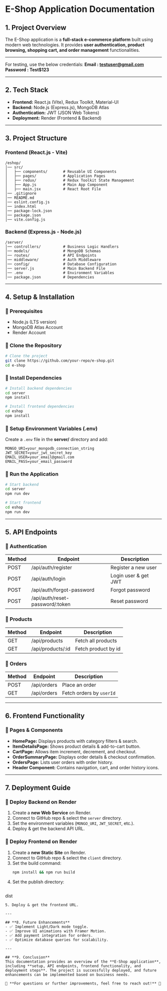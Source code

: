 # **E-Shop Application Documentation**

## **1. Project Overview**
The E-Shop application is a **full-stack e-commerce platform** built using modern web technologies. It provides **user authentication, product browsing, shopping cart, and order management** functionalities.

---

For testing, use the below credentials:
      **Email    : testuser@gmail.com
      Password : Test$123**
      
---

## **2. Tech Stack**
- **Frontend:** React.js (Vite), Redux Toolkit, Material-UI
- **Backend:** Node.js (Express.js), MongoDB Atlas
- **Authentication:** JWT (JSON Web Tokens)
- **Deployment:** Render (Frontend & Backend)

---

## **3. Project Structure**

### **Frontend (React.js - Vite)**
```
/eshop/
│── src/
│   ├── components/       # Reusable UI Components
│   ├── pages/            # Application Pages
│   ├── redux/            # Redux Toolkit State Management
│   ├── App.js            # Main App Component
│   ├── main.jsx          # React Root File
│── .gitignore
│── README.md
│── eslint.config.js
│── index.html
│── package-lock.json
│── package.json
│── vite.config.js
```

### **Backend (Express.js - Node.js)**
```
/server/
│── controllers/          # Business Logic Handlers
│── models/               # MongoDB Schemas
│── routes/               # API Endpoints
│── middleware/           # Auth Middleware
│── config/               # Database Configuration
│── server.js             # Main Backend File
│── .env                  # Environment Variables
│── package.json          # Dependencies
```

---

## **4. Setup & Installation**

### **🔹 Prerequisites**
- Node.js (LTS version)
- MongoDB Atlas Account
- Render Account

### **🔹 Clone the Repository**
```sh
# Clone the project
git clone https://github.com/your-repo/e-shop.git
cd e-shop
```

### **🔹 Install Dependencies**
```sh
# Install backend dependencies
cd server
npm install

# Install frontend dependencies
cd eshop
npm install
```

### **🔹 Setup Environment Variables (.env)**
Create a `.env` file in the **server/** directory and add:
```
MONGO_URI=your_mongodb_connection_string
JWT_SECRET=your_jwt_secret_key
EMAIL_USER=your_email@gmail.com
EMAIL_PASS=your_email_password
```

### **🔹 Run the Application**
```sh
# Start backend
cd server
npm run dev

# Start frontend
cd eshop
npm run dev
```

---

## **5. API Endpoints**
### **🔹 Authentication**
| Method | Endpoint         | Description          |
|--------|-----------------|----------------------|
| POST   | /api/auth/register | Register a new user |
| POST   | /api/auth/login    | Login user & get JWT |
| POST   | /api/auth/forgot-password    | Forgot password  |
| POST   | /api/auth/reset-password/:token    | Reset password |

### **🔹 Products**
| Method | Endpoint         | Description          |
|--------|-----------------|----------------------|
| GET    | /api/products    | Fetch all products |
| GET    | /api/products/:id    | Fetch product by id |

### **🔹 Orders**
| Method | Endpoint        | Description                 |
|--------|----------------|-----------------------------|
| POST   | /api/orders     | Place an order             |
| GET    | /api/orders     | Fetch orders by `userId`   |

---

## **6. Frontend Functionality**
### **🔹 Pages & Components**
- **HomePage:** Displays products with category filters & search.
- **ItemDetailsPage:** Shows product details & add-to-cart button.
- **CartPage:** Allows item increment, decrement, and checkout.
- **OrderSummaryPage:** Displays order details & checkout confirmation.
- **OrdersPage:** Lists user orders with order history.
- **Header Component:** Contains navigation, cart, and order history icons.

---

## **7. Deployment Guide**
### **🔹 Deploy Backend on Render**
1. Create a **new Web Service** on Render.
2. Connect to GitHub repo & select the `server` directory.
3. Set the environment variables (`MONGO_URI`, `JWT_SECRET`, etc.).
4. Deploy & get the backend API URL.

### **🔹 Deploy Frontend on Render**
1. Create a **new Static Site** on Render.
2. Connect to GitHub repo & select the `client` directory.
3. Set the build command:
   ```sh
   npm install && npm run build
   ```
4. Set the publish directory:
   ```sh
dist
   ```
5. Deploy & get the frontend URL.

---

## **8. Future Enhancements**
- ✅ Implement Light/Dark mode toggle.
- ✅ Improve UI animations with Framer Motion.
- ✅ Add payment integration for orders.
- ✅ Optimize database queries for scalability.

---

## **9. Conclusion**
This documentation provides an overview of the **E-Shop application**, including **setup, API endpoints, frontend functionality, and deployment steps**. The project is successfully deployed, and future enhancements can be implemented based on business needs.

📌 **For questions or further improvements, feel free to reach out!** 🚀

